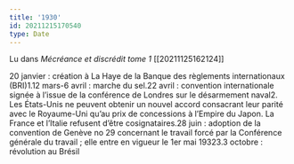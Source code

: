 ```yaml
---
title: '1930'
id: 20211215170540
type: Date
---
```


Lu dans *Mécréance et discrédit tome 1* [[20211125162124]]

20 janvier : création à La Haye de la Banque des règlements internationaux (BRI)1.12 mars-6 avril : marche du sel.22 avril : convention internationale signée à l’issue de la conférence de Londres sur le désarmement naval2. Les États-Unis ne peuvent obtenir un nouvel accord consacrant leur parité avec le Royaume-Uni qu’au prix de concessions à l’Empire du Japon. La France et l’Italie refusent d’être cosignataires.28 juin : adoption de la convention de Genève no 29 concernant le travail forcé par la Conférence générale du travail ; elle entre en vigueur le 1er mai 19323.3 octobre : révolution au Brésil